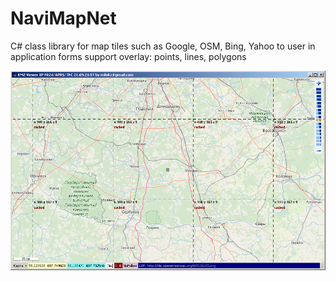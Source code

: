 # NaviMapNet
C# class library for map tiles such as Google, OSM, Bing, Yahoo
to user in application forms
support overlay: points, lines, polygons

<img src="window.png"/>
